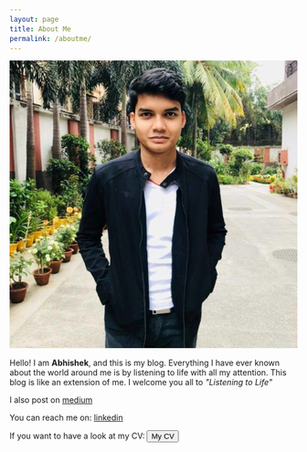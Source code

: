 ```yaml
---
layout: page
title: About Me
permalink: /aboutme/
---
```


![](https://github.com/Abhiswain97/ListeningToLife/blob/master/images/download.png?raw=true)

Hello! I am <b>Abhishek</b>, and this is my blog.
Everything I have ever known about the world around me is by listening to life with all my attention. 
This blog is like an extension of me. I welcome you all to <i>"Listening to Life"</i> 

I also post on <a href="https://medium.com/@abhi08as.as">medium</a> 

You can reach me on: <a href="https://www.linkedin.com/in/abhishek-s-4a20819a/s">linkedin</a>

If you want to have a look at my CV: 
<a href="https://drive.google.com/file/d/1XeafMZ4iJmIuShnTeRXS3siGLsI88JNZ/view?usp=sharing" target="_blank">
  <button name="button">My CV</button>
</a>